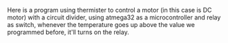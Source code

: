 Here is a program using thermister to control a motor (in this case is DC motor) with a circuit divider, using atmega32 as a microcontroller and relay as switch, whenever the temperature goes up above the value we programmed before, it'll turns on the relay.
